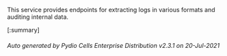 






This service provides endpoints for extracting logs in various formats and auditing internal data.

[:summary]

###### Auto generated by Pydio Cells Enterprise Distribution v2.3.1 on 20-Jul-2021
